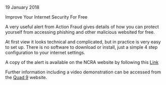 19 January 2018

Improve Your Internet Security For Free

A very useful alert from Action Fraud gives details of how you can protect yourself from accessing phishing and other malicious websited for free.

At first view it looks technical and complicated, but in practice is very easy to set up. There is no software to download or install, just a simple 4 step configuration to your internet settings.

A copy of the alert is available on the NCRA website by following this [Link](http://www.northcrayresidents.org.uk/fraud_alerts/fa004.pdf)

Further information including a video demonstration can be accessed from the [Quad 9](https://www.quad9.net/#/) website.
